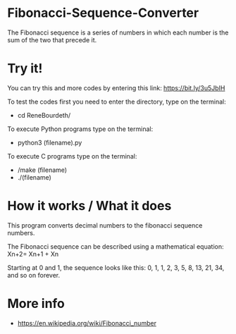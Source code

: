 # Fibonacci-Sequence-Converter

The Fibonacci sequence is a series of numbers in which each number is the sum of the two that precede it.

# Try it!
You can try this and more codes by entering this link: https://bit.ly/3u5JbIH

To test the codes first you need to enter the directory, type on the terminal:
- cd ReneBourdeth/

To execute Python programs type on the terminal: 
- python3 (filename).py

To execute C programs type on the terminal: 
- /make (filename)
- ./(filename)

# How it works / What it does

This program converts decimal numbers to the fibonacci sequence numbers. 

The Fibonacci sequence can be described using a mathematical equation: Xn+2= Xn+1 + Xn

Starting at 0 and 1, the sequence looks like this: 0, 1, 1, 2, 3, 5, 8, 13, 21, 34, and so on forever. 

# More info
- https://en.wikipedia.org/wiki/Fibonacci_number

